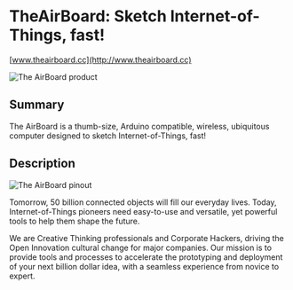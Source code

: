 TheAirBoard: Sketch Internet-of-Things, fast!
=============================================
[www.theairboard.cc](http://www.theairboard.cc)

![The AirBoard product](http://www.theairboard.cc/wp-content/uploads/2014/12/theairboard_960x540.jpg)

Summary
-------
The AirBoard is a thumb-size, Arduino compatible, wireless, ubiquitous computer designed to sketch Internet-of-Things, fast!

Description
-----------
![The AirBoard pinout](http://www.theairboard.cc/wp-content/uploads/2014/12/pinout.jpg)

Tomorrow, 50 billion connected objects will fill our everyday lives.
Today, Internet-of-Things pioneers need easy-to-use and versatile, yet powerful tools to help them shape the future.

We are Creative Thinking professionals and Corporate Hackers, driving the Open Innovation cultural change for major companies.
Our mission is to provide tools and processes to accelerate the prototyping and deployment of your next billion dollar idea, with a seamless experience from novice to expert.
